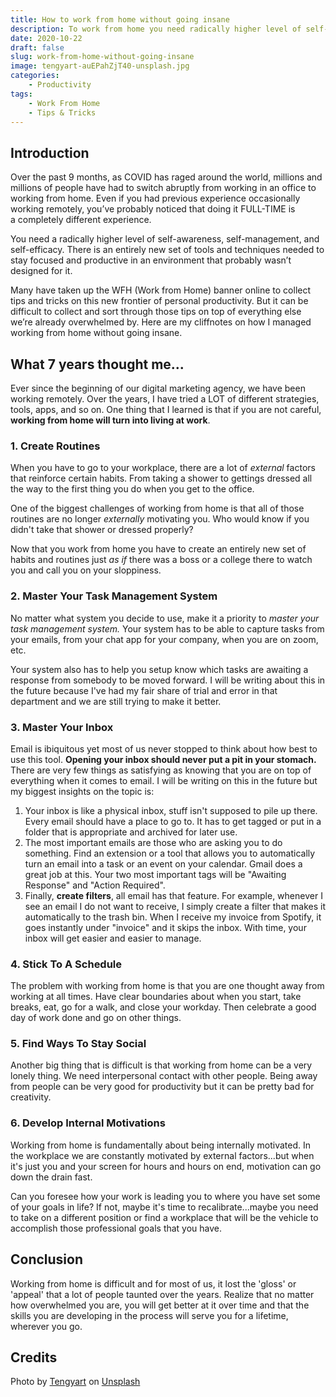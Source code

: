 ```yaml
---
title: How to work from home without going insane
description: To work from home you need radically higher level of self-awareness, self-management, and self-efficacy. Be ready to be challenged and be overwhelmed for a bit. Here are my recommendations to help you along the way.
date: 2020-10-22
draft: false
slug: work-from-home-without-going-insane
image: tengyart-auEPahZjT40-unsplash.jpg
categories:
    - Productivity
tags:
    - Work From Home
    - Tips & Tricks
---
```

## Introduction

Over the past 9 months, as COVID has raged around the world, millions and millions of people have had to switch abruptly from working in an office to working from home. Even if you had previous experience occasionally working remotely, you’ve probably noticed that doing it FULL-TIME is a completely different experience.

You need a radically higher level of self-awareness, self-management, and self-efficacy. There is an entirely new set of tools and techniques needed to stay focused and productive in an environment that probably wasn’t designed for it.

Many have taken up the WFH (Work from Home) banner online to collect tips and tricks on this new frontier of personal productivity. But it can be difficult to collect and sort through those tips on top of everything else we’re already overwhelmed by. Here are my cliffnotes on how I managed working from home without going insane.

## What 7 years thought me...

Ever since the beginning of our digital marketing agency, we have been working remotely. Over the years, I have tried a LOT of different strategies, tools, apps, and so on. One thing that I learned is that if you are not careful, **working from home will turn into living at work**. 

### 1. Create Routines

When you have to go to your workplace, there are a lot of *external* factors that reinforce certain habits. From taking a shower to gettings dressed all the way to the first thing you do when you get to the office.

One of the biggest challenges of working from home is that all of those routines are no longer *externally* motivating you. Who would know if you didn't take that shower or dressed properly?

Now that you work from home you have to create an entirely new set of habits and routines just *as if* there was a boss or a college there to watch you and call you on your sloppiness. 

### 2. Master Your Task Management System

No matter what system you decide to use, make it a priority to *master your task management system.* Your system has to be able to capture tasks from your emails, from your chat app for your company, when you are on zoom, etc. 

Your system also has to help you setup know which tasks are awaiting a response from somebody to be moved forward. I will be writing about this in the future because I've had my fair share of trial and error in that department and we are still trying to make it better.

### 3. Master Your Inbox

Email is ibiquitous yet most of us never stopped to think about how best to use this tool. **Opening your inbox should never put a pit in your stomach.** There are very few things as satisfying as knowing that you are on top of everything when it comes to email. I will be writing on this in the future but my biggest insights on the topic is:

1. Your inbox is like a physical inbox, stuff isn't supposed to pile up there. Every email should have a place to go to. It has to get tagged or put in a folder that is appropriate and archived for later use.
2. The most important emails are those who are asking you to do something. Find an extension or a tool that allows you to automatically turn an email into a task or an event on your calendar. Gmail does a great job at this. Your two most important tags will be "Awaiting Response" and "Action Required".
3. Finally, **create filters**, all email has that feature. For example, whenever I see an email I do not want to receive, I simply create a filter that makes it automatically to the trash bin. When I receive my invoice from Spotify, it goes instantly under "invoice" and it skips the inbox. With time, your inbox will get easier and easier to manage.

### 4. Stick To A Schedule

The problem with working from home is that you are one thought away from working at all times. Have clear boundaries about when you start, take breaks, eat, go for a walk, and close your workday. Then celebrate a good day of work done and go on other things. 

### 5. Find Ways To Stay Social

Another big thing that is difficult is that working from home can be a very lonely thing. We need interpersonal contact with other people. Being away from people can be very good for productivity but it can be pretty bad for creativity.

### 6. Develop Internal Motivations

Working from home is fundamentally about being internally motivated. In the workplace we are constantly motivated by external factors...but when it's just you and your screen for hours and hours on end, motivation can go down the drain fast.

Can you foresee how your work is leading you to where you have set some of your goals in life? If not, maybe it's time to recalibrate...maybe you need to take on a different position or find a workplace that will be the vehicle to accomplish those professional goals that you have.

## Conclusion

Working from home is difficult and for most of us, it lost the 'gloss' or 'appeal' that a lot of people taunted over the years. Realize that no matter how overwhelmed you are, you will get better at it over time and that the skills you are developing in the process will serve you for a lifetime, wherever you go.


## Credits
<span>Photo by <a href="https://unsplash.com/@tengyart?utm_source=unsplash&amp;utm_medium=referral&amp;utm_content=creditCopyText">Tengyart</a> on <a href="https://unsplash.com/s/photos/crazy?utm_source=unsplash&amp;utm_medium=referral&amp;utm_content=creditCopyText">Unsplash</a></span>